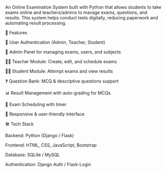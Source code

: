 An Online Examination System built with Python that allows students to take exams online and teachers/admins to manage exams, questions, and results.
This system helps conduct tests digitally, reducing paperwork and automating result processing.


🚀 Features



🔑 User Authentication (Admin, Teacher, Student)

🏫 Admin Panel for managing exams, users, and subjects

🧑‍🏫 Teacher Module: Create, edit, and schedule exams

👩‍🎓 Student Module: Attempt exams and view results

❓ Question Bank: MCQ & descriptive questions support

📊 Result Management with auto-grading for MCQs

📅 Exam Scheduling with timer

📱 Responsive & user-friendly interface



🛠️ Tech Stack


Backend: Python (Django / Flask)

Frontend: HTML, CSS, JavaScript, Bootstrap

Database: SQLite / MySQL

Authentication: Django Auth / Flask-Login

